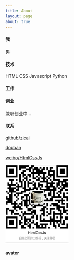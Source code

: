 ```yaml
---
title: About
layout: page
about: true
---
```


#### 我

男

#### 技术

HTML CSS Javascript Python

#### 工作



#### 创业

兼职创业中...


#### 联系

 [github/zicai][1]

 [douban][2]

 [weibo/HtmlCssJs][5]

 ![weibo qr][3]

#### avater


[1]: https://github.com/zicai
[2]: http://www.douban.com/people/56880223/
[5]: http://weibo.com/hackerdre
[3]: media/img/qr_sm.png


